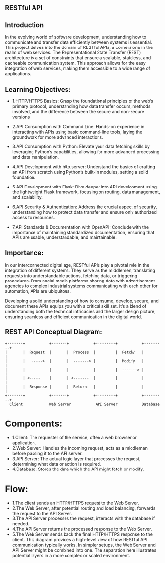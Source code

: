 ## RESTful API
## Introduction
In the evolving world of software development, understanding how to communicate and transfer data efficiently between systems is essential. This project delves into the domain of RESTful APIs, a cornerstone in the realm of web services. The Representational State Transfer (REST) architecture is a set of constraints that ensure a scalable, stateless, and cacheable communication system. This approach allows for the easy integration of web services, making them accessible to a wide range of applications.
## Learning Objectives:
- 1.HTTP/HTTPS Basics: Grasp the foundational principles of the web’s primary protocol, understanding how data transfer occurs, methods involved, and the difference between the secure and non-secure versions


- 2.API Consumption with Command Line: Hands-on experience in interacting with APIs using basic command-line tools, laying the groundwork for more advanced interactions.

- 3.API Consumption with Python: Elevate your data fetching skills by leveraging Python’s capabilities, allowing for more advanced processing and data manipulation.

- 4.API Development with http.server: Understand the basics of crafting an API from scratch using Python’s built-in modules, setting a solid foundation.

- 5.API Development with Flask: Dive deeper into API development using the lightweight Flask framework, focusing on routing, data management, and scalability.

- 6.API Security & Authentication: Address the crucial aspect of security, understanding how to protect data transfer and ensure only authorized access to resources.

- 7.API Standards & Documentation with OpenAPI: Conclude with the importance of maintaining standardized documentation, ensuring that APIs are usable, understandable, and maintainable.
## Importance:
In our interconnected digital age, RESTful APIs play a pivotal role in the integration of different systems. They serve as the middlemen, translating requests into understandable actions, fetching data, or triggering procedures. From social media platforms sharing data with advertisement agencies to complex industrial systems communicating with each other for automation, APIs are ubiquitous.

Developing a solid understanding of how to consume, develop, secure, and document these APIs equips you with a critical skill set. It’s a blend of understanding both the technical intricacies and the larger design picture, ensuring seamless and efficient communication in the digital world.

## REST API Conceptual Diagram:
```
+-------+           +-------+           +---------+           +---------+
|       |  Request  |       |  Process  |         |  Fetch/   |         |
|       |   ----->  |       |  -------> |         |  Modify   |         |
|       |           |       |           |         |  -------> |         |
|       | <-----    |       | <-------  |         |           |         |
|       |  Response |       |  Return   |         |           |         |
+-------+           +-------+           +---------+           +---------+
  Client            Web Server           API Server           Database
```
# Components:
- 1.Client: The requester of the service, often a web browser or application.
- 2.Web Server: Handles the incoming request, acts as a middleman before passing it to the API server.
- 3.API Server: The actual logic layer that processes the request, determining what data or action is required.
- 4.Database: Stores the data which the API might fetch or modify.
# Flow:
- 1.The client sends an HTTP/HTTPS request to the Web Server.
- 2.The Web Server, after potential routing and load balancing, forwards the request to the API Server.
- 3.The API Server processes the request, interacts with the database if needed.
- 4.The API Server returns the processed response to the Web Server.
- 5.The Web Server sends back the final HTTP/HTTPS response to the client.
This diagram provides a high-level view of how RESTful API communication typically works. In simpler setups, the Web Server and API Server might be combined into one. The separation here illustrates potential layers in a more complex or scaled environment.
